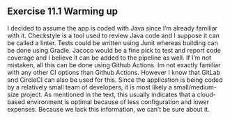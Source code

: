 ## Exercise 11.1 Warming up

I decided to assume the app is coded with Java since I’m already familiar with it. Checkstyle is a tool used to review Java code and I suppose it can be called a linter. Tests could be written using Junit whereas building can be done using Gradle. Jacoco would be a fine pick to test and report code coverage and I believe it can be added to the pipeline as well. If I’m not mistaken, all this can be done using Github Actions.
	Im not exactly familiar with any other CI options than Github Actions. However I know that GitLab and CircleCI can also be used for this.
	Since the application is being coded by a relatively small team of developers, it is most likely a small/medium-size project. As mentioned in the text, this usually indicates that a cloud-based environment is optimal because of less configuration and lower expenses. Because we lack this information, we can’t be sure about it.
